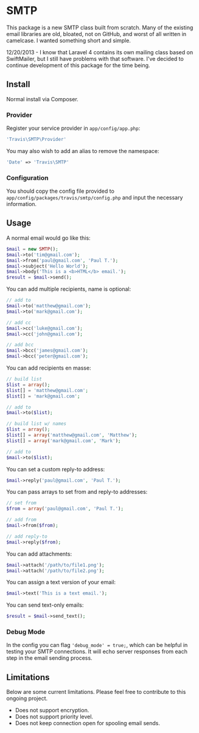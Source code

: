 # SMTP

This package is a new SMTP class built from scratch.  Many of the existing email libraries are old, bloated, not on GitHub, and worst of all written in camelcase.  I wanted something short and simple.

12/20/2013 - I know that Laravel 4 contains its own mailing class based on SwiftMailer, but I still have problems with that software.  I've decided to continue development of this package for the time being.

## Install ##

Normal install via Composer.

### Provider

Register your service provider in ``app/config/app.php``:

```php
'Travis\SMTP\Provider'
```

You may also wish to add an alias to remove the namespace:

```php
'Date' => 'Travis\SMTP'
```

### Configuration

You should copy the config file provided to ``app/config/packages/travis/smtp/config.php`` and input the necessary information.

## Usage

A normal email would go like this:

```php
$mail = new SMTP();
$mail->to('tim@gmail.com');
$mail->from('paul@gmail.com', 'Paul T.');
$mail->subject('Hello World');
$mail->body('This is a <b>HTML</b> email.');
$result = $mail->send();
```

You can add multiple recipients, name is optional:

```php
// add to
$mail->to('matthew@gmail.com');
$mail->to('mark@gmail.com');

// add cc
$mail->cc('luke@gmail.com');
$mail->cc('john@gmail.com');

// add bcc
$mail->bcc('james@gmail.com');
$mail->bcc('peter@gmail.com');
```

You can add recipients en masse:

```php
// build list
$list = array();
$list[] = 'matthew@gmail.com';
$list[] = 'mark@gmail.com';

// add to
$mail->to($list);

// build list w/ names
$list = array();
$list[] = array('matthew@gmail.com', 'Matthew');
$list[] = array('mark@gmail.com', 'Mark');

// add to
$mail->to($list);
```

You can set a custom reply-to address:

```php
$mail->reply('paul@gmail.com', 'Paul T.');
```

You can pass arrays to set from and reply-to addresses:

```php
// set from
$from = array('paul@gmail.com', 'Paul T.');

// add from
$mail->from($from);

// add reply-to
$mail->reply($from);
```

You can add attachments:

```php
$mail->attach('/path/to/file1.png');
$mail->attach('/path/to/file2.png');
```

You can assign a text version of your email:

```php
$mail->text('This is a text email.');
```

You can send text-only emails:

```php
$result = $mail->send_text();
```

### Debug Mode

In the config you can flag ``'debug_mode' = true;``, which can be helpful in testing your SMTP connections.  It will echo server responses from each step in the email sending process.

## Limitations

Below are some current limitations.  Please feel free to contribute to this ongoing project.

* Does not support encryption.
* Does not support priority level.
* Does not keep connection open for spooling email sends.
